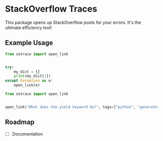 # StackOverflow Traces
This package opens up StackOverflow posts for your errors. It's the ultimate efficiency tool!

## Example Usage
```py
from sotrace import open_link


try:
    my_dict = {}
    print(my_dict[1])
except Exception as e:
    open_link(e)
```
```py
from sotrace import open_link


open_link("What does the yield keyword do?", tags=["python", "generator"], num_of_results=3)
```

## Roadmap
- [ ] Documentation
